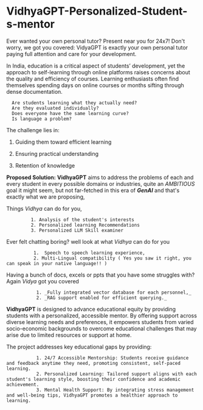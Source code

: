# VidhyaGPT-Personalized-Student-s-mentor
Ever wanted your own personal tutor? Present near you for 24x7! Don't worry, we got you covered: VidyaGPT is exactly your own personal tutor paying full attention and care for your development.

In India, education is a critical aspect of students’ development, yet the approach to self-learning through online platforms raises concerns about the quality and efficiency of courses. Learning enthusiasts often find themselves spending days on online courses or months sifting through dense documentation.


      Are students learning what they actually need?
      Are they evaluated individually?
      Does everyone have the same learning curve?
      Is language a problem?


The challenge lies in:

1. Guiding them toward efficient learning

2. Ensuring practical understanding

3. Retention of knowledge

**Proposed Solution:**
**VidhyaGPT** aims to address the problems of each and every student in every possible domains or industries, quite an _AMBITIOUS_ goal it might seem, but not far-fetched in this era of **_GenAI_** and that's exactly what we are proposing,

Things _Vidhya_ can do for you,
             
             1. Analysis of the student's interests
             2. Personalized learning Recommendations
             3. Personalized LLM Skill examiner

Ever felt chatting boring? well look at what _Vidhya_ can do for you
              
              1.  Speech to speech learning experience,
              2. Multi-Lingual compatibility ( Yes you saw it right, you can speak in your native language!! )

Having a bunch of docs, excels or ppts that you have some struggles with? Again _Vidya_ got you covered
               
               1. _Fully integrated vector database for each personnel,_
               2. _RAG support enabled for efficient querying._

**VidhyaGPT** is designed to advance educational equity by providing students with a personalized, accessible mentor. By offering support across diverse learning needs and preferences, it empowers students from varied socio-economic backgrounds to overcome educational challenges that may arise due to limited resources or support at home.

The project addresses key educational gaps by providing:

               1. 24/7 Accessible Mentorship: Students receive guidance and feedback anytime they need, promoting consistent, self-paced learning.
               2. Personalized Learning: Tailored support aligns with each student's learning style, boosting their confidence and academic achievement.
               3. Mental Health Support: By integrating stress management and well-being tips, VidhyaGPT promotes a healthier approach to learning.
